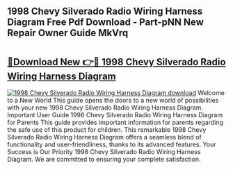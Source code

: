 ## 1998 Chevy Silverado Radio Wiring Harness Diagram Free Pdf Download - Part-pNN New Repair Owner Guide MkVrq

# <h2><a href="http://dfmvfu.blite.top/?on=1998+Chevy+Silverado+Radio+Wiring+Harness+Diagram">🔗Download New 👉🔴 1998 Chevy Silverado Radio Wiring Harness Diagram</a></h2>

[![1998 Chevy Silverado Radio Wiring Harness Diagram download](https://i.imgur.com/lujVjoI.png)](http://dfmvfu.blite.top/?on=1998+Chevy+Silverado+Radio+Wiring+Harness+Diagram)
Welcome to a New World This guide opens the doors to a new world of possibilities with your new 1998 Chevy Silverado Radio Wiring Harness Diagram. Important User Guide 1998 Chevy Silverado Radio Wiring Harness Diagram for Parents This guide provides important information for parents regarding the safe use of this product for children. This remarkable 1998 Chevy Silverado Radio Wiring Harness Diagram offers a seamless blend of functionality and user-friendliness, thanks to its advanced features. Your Success is Our Priority 1998 Chevy Silverado Radio Wiring Harness Diagram. We are committed to ensuring your complete satisfaction.
